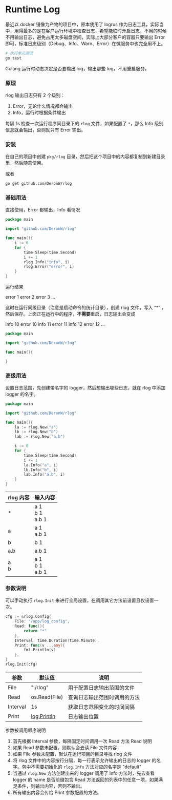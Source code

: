 # Runtime Log

最近以 docker 镜像为产物的项目中，原本使用了 logrus 作为日志工具，实际当中，用得最多的是在客户运行环境中检查日志，希望能临时开启日志，不用的时候不用输出日志，避免占用太多磁盘空间，实际上大部分客户的容器只要输出 Error 即可，标准日志级别（Debug、Info、Warn、Error）在微服务中也完全用不上。

```sh
# 执行单元测试
go test
```

Golang 运行时动态决定是否要输出 log，输出那些 log，不用重启服务。

### 原理

rlog 输出日志只有 2 个级别：

1. Error，无论什么情况都会输出
2. Info，运行时根据条件输出

每隔 1s 检查一次运行程序同目录下的 `rlog` 文件，如果配置了 `*`，那么 Info 级别信息就会输出，否则就只有 Error 输出。

### 安装

在自己的项目中创建 `pkg/rlog` 目录，然后把这个项目中的内容都复制到新建目录里，然后随意使用。

或者

```sh
go get github.com/DeronW/rlog
```

### 基础用法

直接使用，Error 都输出，Info 看情况

```go
package main

import "github.com/DeronW/rlog"

func main(){
    i := 0
    for {
        time.Sleep(time.Second)
        i += 1
        rlog.Info("info", i)
        rlog.Error("error", i)
    }
}
```

运行结果

error 1
error 2
error 3
...

这时在运行同级目录（注意是启动命令的统计目录），创建 rlog 文件，写入 “\*” ，然后保存。上面正在运行中的程序，**不需要**重启，日志输出会变成

info 10
error 10
info 11
error 11
info 12
error 12
...

```go
package main

import "github.com/DeronW/rlog"

func main(){

}
```

### 高级用法

设置日志范围，先创建带名字的 logger，然后想输出哪些日志，就在 rlog 中添加 logger 的名字。

```go
package main

import "github.com/DeronW/rlog"

func main(){
    la := rlog.New("a")
    lb := rlog.New("b")
    lab := rlog.New("a.b")

    i := 0
    for {
        time.Sleep(time.Second)
        i += 1
        la.Info("a", i)
        lb.Info("b", i)
        lab.Info("a.b", i)
    }
}
```

| rlog 内容 | 输入内容                |
| --------- | ----------------------- |
| \*        | a 1<br />b 1<br />a.b 1 |
| a         | a 1<br />a.b 1          |
| b         | b 1                     |
| a.b       | a.b 1                   |
| a<br />b  | a 1<br />b 1<br />a.b 1 |

### 参数说明

可以手动执行 `rlog.Init` 来进行全局设置，在调用其它方法前设置且仅设置一次。

```go
cfg := &rlog.Config{
    File: "/app/log_config",
    Read: func(){
        return "*"
    },
    Interval: time.Duration(time.Minute),
    Print: func(v ...any){
        fmt.Println(v)
    },
}
rlog.Init(cfg)
```

| 参数     | 默认值                                        | 说明                         |
| -------- | --------------------------------------------- | ---------------------------- |
| File     | "./rlog"                                      | 用于配置日志输出范围的文件   |
| Read     | os.Read(File)                                 | 查询日志输出范围时调用的方法 |
| Interval | 1s                                            | 获取日志范围变化的时间间隔   |
| Print    | [log.Println](https://pkg.go.dev/log#Println) | 日志输出位置                 |

参数被调用顺序说明

1. 首先根据 Interval 参数，每隔固定时间调用一次 Read 方法
   Read 说明
2. 如果 Read 参数未配置，则默认会去读 File 文件内容
3. 如果 File 参数未配置，默认在运行项目的目录寻找 rlog 文件
4. 将 rlog 文件中的内容按行分隔，每一行表示允许输出的日志的 logger 的名字。包中不需要初始化的 `rlog.Info` 方法对应的名字是 "default"
5. 当通过 `rlog.New` 方法创建出来的 logger 调用了 Info 方法时，先去查看 logger 的 name 是否前缀包含 Read 方法返回的列表中的任意一项，如果满足条件，则输出内容，否则不输出。
6. 所有输出内容会传给 Print 参数配置的方法。
